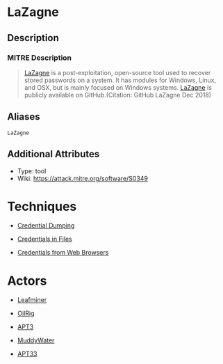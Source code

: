 
# LaZagne

## Description

### MITRE Description

> [LaZagne](https://attack.mitre.org/software/S0349) is a post-exploitation, open-source tool used to recover stored passwords on a system. It has modules for Windows, Linux, and OSX, but is mainly focused on Windows systems. [LaZagne](https://attack.mitre.org/software/S0349) is publicly available on GitHub.(Citation: GitHub LaZagne Dec 2018)

## Aliases

```
LaZagne
```

## Additional Attributes

* Type: tool
* Wiki: https://attack.mitre.org/software/S0349

# Techniques


* [Credential Dumping](../techniques/Credential-Dumping.md)

* [Credentials in Files](../techniques/Credentials-in-Files.md)
    
* [Credentials from Web Browsers](../techniques/Credentials-from-Web-Browsers.md)
    

# Actors


* [Leafminer](../actors/Leafminer.md)

* [OilRig](../actors/OilRig.md)
    
* [APT3](../actors/APT3.md)
    
* [MuddyWater](../actors/MuddyWater.md)
    
* [APT33](../actors/APT33.md)
    
